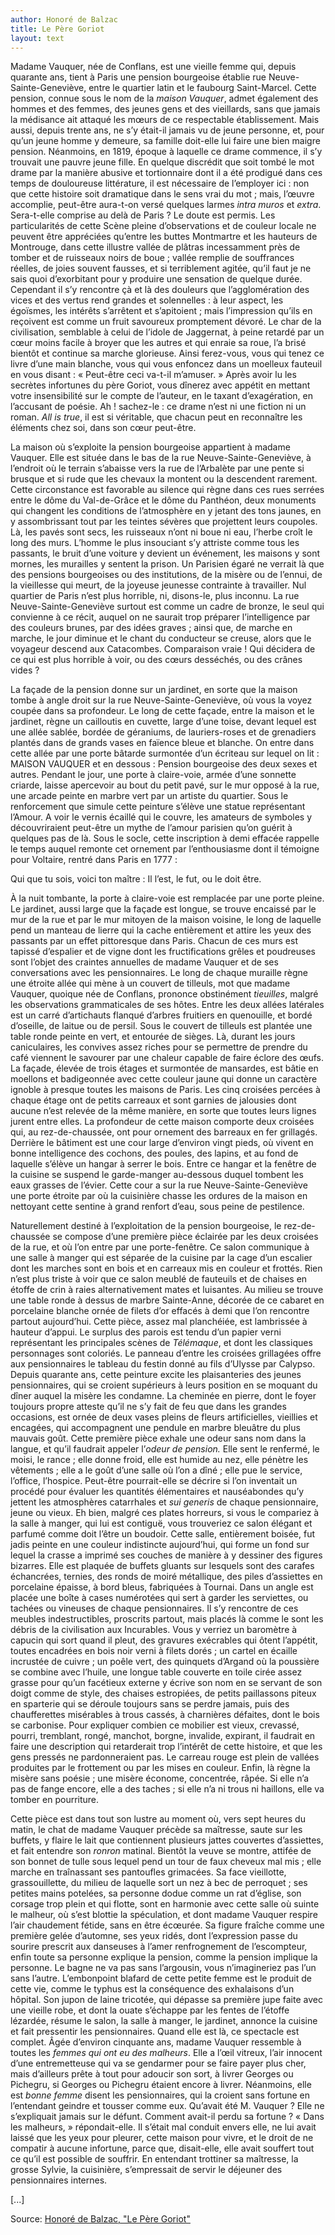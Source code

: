 ```yaml
---
author: Honoré de Balzac
title: Le Père Goriot
layout: text
---
```


Madame Vauquer, née de Conflans, est une vieille femme qui, depuis quarante ans, tient à Paris une pension bourgeoise établie rue Neuve-Sainte-Geneviève, entre le quartier latin et le faubourg Saint-Marcel. Cette pension, connue sous le nom de la *maison Vauquer*, admet également des hommes et des femmes, des jeunes gens et des vieillards, sans que jamais la médisance ait attaqué les mœurs de ce respectable établissement. Mais aussi, depuis trente ans, ne s’y était-il jamais vu de jeune personne, et, pour qu’un jeune homme y demeure, sa famille doit-elle lui faire une bien maigre pension. Néanmoins, en 1819, époque à laquelle ce drame commence, il s’y trouvait une pauvre jeune fille. En quelque discrédit que soit tombé le mot drame par la manière abusive et tortionnaire dont il a été prodigué dans ces temps de douloureuse littérature, il est nécessaire de l’employer ici : non que cette histoire soit dramatique dans le sens vrai du mot ; mais, l’œuvre accomplie, peut-être aura-t-on versé quelques larmes *intra muros* et *extra*. Sera-t-elle comprise au delà de Paris ? Le doute est permis. Les particularités de cette Scène pleine d’observations et de couleur locale ne peuvent être appréciées qu’entre les buttes Montmartre et les hauteurs de Montrouge, dans cette illustre vallée de plâtras incessamment près de tomber et de ruisseaux noirs de boue ; vallée remplie de souffrances réelles, de joies souvent fausses, et si terriblement agitée, qu’il faut je ne sais quoi d’exorbitant pour y produire une sensation de quelque durée. Cependant il s’y rencontre çà et là des douleurs que l’agglomération des vices et des vertus rend grandes et solennelles : à leur aspect, les égoïsmes, les intérêts s’arrêtent et s’apitoient ; mais l’impression qu’ils en reçoivent est comme un fruit savoureux promptement dévoré. Le char de la civilisation, semblable à celui de l’idole de Jaggernat, à peine retardé par un cœur moins facile à broyer que les autres et qui enraie sa roue, l’a brisé bientôt et continue sa marche glorieuse. Ainsi ferez-vous, vous qui tenez ce livre d’une main blanche, vous qui vous enfoncez dans un moelleux fauteuil en vous disant : « Peut-être ceci va-t-il m’amuser. » Après avoir lu les secrètes infortunes du père Goriot, vous dînerez avec appétit en mettant votre insensibilité sur le compte de l’auteur, en le taxant d’exagération, en l’accusant de poésie. Ah ! sachez-le : ce drame n’est ni une fiction ni un roman. *All is true*, il est si véritable, que chacun peut en reconnaître les éléments chez soi, dans son cœur peut-être.  

La maison où s’exploite la pension bourgeoise appartient à madame Vauquer. Elle est située dans le bas de la rue Neuve-Sainte-Geneviève, à l’endroit où le terrain s’abaisse vers la rue de l’Arbalète par une pente si brusque et si rude que les chevaux la montent ou la descendent rarement. Cette circonstance est favorable au silence qui règne dans ces rues serrées entre le dôme du Val-de-Grâce et le dôme du Panthéon, deux monuments qui changent les conditions de l’atmosphère en y jetant des tons jaunes, en y assombrissant tout par les teintes sévères que projettent leurs coupoles. Là, les pavés sont secs, les ruisseaux n’ont ni boue ni eau, l’herbe croît le long des murs. L’homme le plus insouciant s’y attriste comme tous les passants, le bruit d’une voiture y devient un événement, les maisons y sont mornes, les murailles y sentent la prison. Un Parisien égaré ne verrait là que des pensions bourgeoises ou des institutions, de la misère ou de l’ennui, de la vieillesse qui meurt, de la joyeuse jeunesse contrainte à travailler. Nul quartier de Paris n’est plus horrible, ni, disons-le, plus inconnu. La rue Neuve-Sainte-Geneviève surtout est comme un cadre de bronze, le seul qui convienne à ce récit, auquel on ne saurait trop préparer l’intelligence par des couleurs brunes, par des idées graves ; ainsi que, de marche en marche, le jour diminue et le chant du conducteur se creuse, alors que le voyageur descend aux Catacombes. Comparaison vraie ! Qui décidera de ce qui est plus horrible à voir, ou des cœurs desséchés, ou des crânes vides ?  

La façade de la pension donne sur un jardinet, en sorte que la maison tombe à angle droit sur la rue Neuve-Sainte-Geneviève, où vous la voyez coupée dans sa profondeur. Le long de cette façade, entre la maison et le jardinet, règne un cailloutis en cuvette, large d’une toise, devant lequel est une allée sablée, bordée de géraniums, de lauriers-roses et de grenadiers plantés dans de grands vases en faïence bleue et blanche. On entre dans cette allée par une porte bâtarde surmontée d’un écriteau sur lequel on lit : MAISON VAUQUER et en dessous : Pension bourgeoise des deux sexes et autres. Pendant le jour, une porte à claire-voie, armée d’une sonnette criarde, laisse apercevoir au bout du petit pavé, sur le mur opposé à la rue, une arcade peinte en marbre vert par un artiste du quartier. Sous le renforcement que simule cette peinture s’élève une statue représentant l’Amour. A voir le vernis écaillé qui le couvre, les amateurs de symboles y découvriraient peut-être un mythe de l’amour parisien qu’on guérit à quelques pas de là. Sous le socle, cette inscription à demi effacée rappelle le temps auquel remonte cet ornement par l’enthousiasme dont il témoigne pour Voltaire, rentré dans Paris en 1777 :  

Qui que tu sois, voici ton maître :
Il l’est, le fut, ou le doit être.  

À la nuit tombante, la porte à claire-voie est remplacée par une porte pleine. Le jardinet, aussi large que la façade est longue, se trouve encaissé par le mur de la rue et par le mur mitoyen de la maison voisine, le long de laquelle pend un manteau de lierre qui la cache entièrement et attire les yeux des passants par un effet pittoresque dans Paris. Chacun de ces murs est tapissé d’espalier et de vigne dont les fructifications grêles et poudreuses sont l’objet des craintes annuelles de madame Vauquer et de ses conversations avec les pensionnaires. Le long de chaque muraille règne une étroite allée qui mène à un couvert de tilleuls, mot que madame Vauquer, quoique née de Conflans, prononce obstinément *tieuilles*, malgré les observations grammaticales de ses hôtes. Entre les deux allées latérales est un carré d’artichauts flanqué d’arbres fruitiers en quenouille, et bordé d’oseille, de laitue ou de persil. Sous le couvert de tilleuls est plantée une table ronde peinte en vert, et entourée de sièges. Là, durant les jours caniculaires, les convives assez riches pour se permettre de prendre du café viennent le savourer par une chaleur capable de faire éclore des œufs. La façade, élevée de trois étages et surmontée de mansardes, est bâtie en moellons et badigeonnée avec cette couleur jaune qui donne un caractère ignoble à presque toutes les maisons de Paris. Les cinq croisées percées à chaque étage ont de petits carreaux et sont garnies de jalousies dont aucune n’est relevée de la même manière, en sorte que toutes leurs lignes jurent entre elles. La profondeur de cette maison comporte deux croisées qui, au rez-de-chaussée, ont pour ornement des barreaux en fer grillagés. Derrière le bâtiment est une cour large d’environ vingt pieds, où vivent en bonne intelligence des cochons, des poules, des lapins, et au fond de laquelle s’élève un hangar à serrer le bois. Entre ce hangar et la fenêtre de la cuisine se suspend le garde-manger au-dessous duquel tombent les eaux grasses de l’évier. Cette cour a sur la rue Neuve-Sainte-Geneviève une porte étroite par où la cuisinière chasse les ordures de la maison en nettoyant cette sentine à grand renfort d’eau, sous peine de pestilence.  

Naturellement destiné à l’exploitation de la pension bourgeoise, le rez-de-chaussée se compose d’une première pièce éclairée par les deux croisées de la rue, et où l’on entre par une porte-fenêtre. Ce salon communique à une salle à manger qui est séparée de la cuisine par la cage d’un escalier dont les marches sont en bois et en carreaux mis en couleur et frottés. Rien n’est plus triste à voir que ce salon meublé de fauteuils et de chaises en étoffe de crin à raies alternativement mates et luisantes. Au milieu se trouve une table ronde à dessus de marbre Sainte-Anne, décorée de ce cabaret en porcelaine blanche ornée de filets d’or effacés à demi que l’on rencontre partout aujourd’hui. Cette pièce, assez mal planchéiée, est lambrissée à hauteur d’appui. Le surplus des parois est tendu d’un papier verni représentant les principales scènes de *Télémaque*, et dont les classiques personnages sont coloriés. Le panneau d’entre les croisées grillagées offre aux pensionnaires le tableau du festin donné au fils d’Ulysse par Calypso. Depuis quarante ans, cette peinture excite les plaisanteries des jeunes pensionnaires, qui se croient supérieurs à leurs position en se moquant du dîner auquel la misère les condamne. La cheminée en pierre, dont le foyer toujours propre atteste qu’il ne s’y fait de feu que dans les grandes occasions, est ornée de deux vases pleins de fleurs artificielles, vieillies et encagées, qui accompagnent une pendule en marbre bleuâtre du plus mauvais goût. Cette première pièce exhale une odeur sans nom dans la langue, et qu’il faudrait appeler l’*odeur de pension.* Elle sent le renfermé, le moisi, le rance ; elle donne froid, elle est humide au nez, elle pénètre les vêtements ; elle a le goût d’une salle où l’on a dîné ; elle pue le service, l’office, l’hospice. Peut-être pourrait-elle se décrire si l’on inventait un procédé pour évaluer les quantités élémentaires et nauséabondes qu’y jettent les atmosphères catarrhales et *sui generis* de chaque pensionnaire, jeune ou vieux. Eh bien, malgré ces plates horreurs, si vous le compariez à la salle à manger, qui lui est contiguë, vous trouveriez ce salon élégant et parfumé comme doit l’être un boudoir. Cette salle, entièrement boisée, fut jadis peinte en une couleur indistincte aujourd’hui, qui forme un fond sur lequel la crasse a imprimé ses couches de manière à y dessiner des figures bizarres. Elle est plaquée de buffets gluants sur lesquels sont des carafes échancrées, ternies, des ronds de moiré métallique, des piles d’assiettes en porcelaine épaisse, à bord bleus, fabriquées à Tournai. Dans un angle est placée une boîte à cases numérotées qui sert à garder les serviettes, ou tachées ou vineuses de chaque pensionnaires. Il s’y rencontre de ces meubles indestructibles, proscrits partout, mais placés là comme le sont les débris de la civilisation aux Incurables. Vous y verriez un baromètre à capucin qui sort quand il pleut, des gravures exécrables qui ôtent l’appétit, toutes encadrées en bois noir verni à filets dorés ; un cartel en écaille incrustée de cuivre ; un poêle vert, des quinquets d’Argand où la poussière se combine avec l’huile, une longue table couverte en toile cirée assez grasse pour qu’un facétieux externe y écrive son nom en se servant de son doigt comme de style, des chaises estropiées, de petits paillassons piteux en sparterie qui se déroule toujours sans se perdre jamais, puis des chaufferettes misérables à trous cassés, à charnières défaites, dont le bois se carbonise. Pour expliquer combien ce mobilier est vieux, crevassé, pourri, tremblant, rongé, manchot, borgne, invalide, expirant, il faudrait en faire une description qui retarderait trop l’intérêt de cette histoire, et que les gens pressés ne pardonneraient pas. Le carreau rouge est plein de vallées produites par le frottement ou par les mises en couleur. Enfin, là règne la misère sans poésie ; une misère économe, concentrée, râpée. Si elle n’a pas de fange encore, elle a des taches ; si elle n’a ni trous ni haillons, elle va tomber en pourriture.  

Cette pièce est dans tout son lustre au moment où, vers sept heures du matin, le chat de madame Vauquer précède sa maîtresse, saute sur les buffets, y flaire le lait que contiennent plusieurs jattes couvertes d’assiettes, et fait entendre son *ronron* matinal. Bientôt la veuve se montre, attifée de son bonnet de tulle sous lequel pend un tour de faux cheveux mal mis ; elle marche en traînassant ses pantoufles grimacées. Sa face vieillotte, grassouillette, du milieu de laquelle sort un nez à bec de perroquet ; ses petites mains potelées, sa personne dodue comme un rat d’église, son corsage trop plein et qui flotte, sont en harmonie avec cette salle où suinte le malheur, où s’est blottie la spéculation, et dont madame Vauquer respire l’air chaudement fétide, sans en être écœurée. Sa figure fraîche comme une première gelée d’automne, ses yeux ridés, dont l’expression passe du sourire prescrit aux danseuses à l’amer renfrognement de l’escompteur, enfin toute sa personne explique la pension, comme la pension implique la personne. Le bagne ne va pas sans l’argousin, vous n’imagineriez pas l’un sans l’autre. L’embonpoint blafard de cette petite femme est le produit de cette vie, comme le typhus est la conséquence des exhalaisons d’un hôpital. Son jupon de laine tricotée, qui dépasse sa première jupe faite avec une vieille robe, et dont la ouate s’échappe par les fentes de l’étoffe lézardée, résume le salon, la salle à manger, le jardinet, annonce la cuisine et fait pressentir les pensionnaires. Quand elle est là, ce spectacle est complet. Âgée d’environ cinquante ans, madame Vauquer ressemble à toutes les *femmes qui ont eu des malheurs*. Elle a l’œil vitreux, l’air innocent d’une entremetteuse qui va se gendarmer pour se faire payer plus cher, mais d’ailleurs prête à tout pour adoucir son sort, à livrer Georges ou Pichegru, si Georges ou Pichegru étaient encore à livrer. Néanmoins, elle est *bonne femme* disent les pensionnaires, qui la croient sans fortune en l’entendant geindre et tousser comme eux. Qu’avait été M. Vauquer ? Elle ne s’expliquait jamais sur le défunt. Comment avait-il perdu sa fortune ? « Dans les malheurs, » répondait-elle. Il s’était mal conduit envers elle, ne lui avait laissé que les yeux pour pleurer, cette maison pour vivre, et le droit de ne compatir à aucune infortune, parce que, disait-elle, elle avait souffert tout ce qu’il est possible de souffrir. En entendant trottiner sa maîtresse, la grosse Sylvie, la cuisinière, s’empressait de servir le déjeuner des pensionnaires internes.  
  
[...]  

Source: [Honoré de Balzac, "Le Père Goriot"](https://fr.wikisource.org/wiki/Le_P%C3%A8re_Goriot/I)
